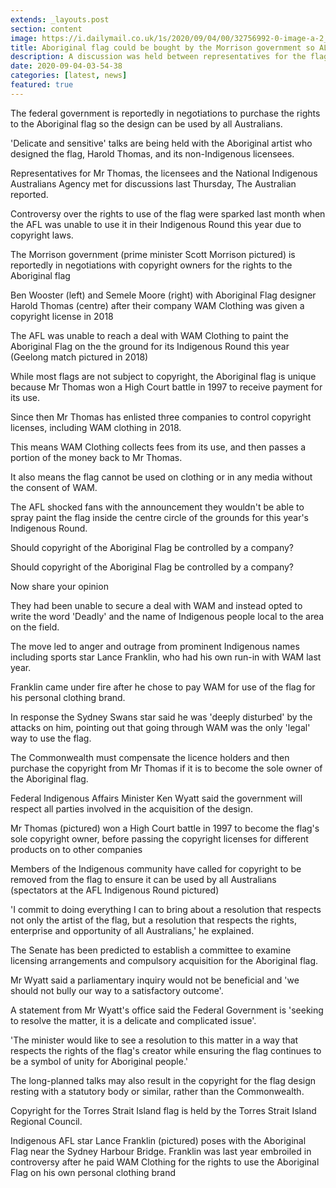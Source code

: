 ```yaml
---
extends: _layouts.post
section: content
image: https://i.dailymail.co.uk/1s/2020/09/04/00/32756992-0-image-a-2_1599174614863.jpg 
title: Aboriginal flag could be bought by the Morrison government so ALL Australians can use the design 
description: A discussion was held between representatives for the flags designer, the licensees and the National Indigenous Australians Agency last Thursday 
date: 2020-09-04-03-54-38 
categories: [latest, news] 
featured: true 
--- 
```

The federal government is reportedly in negotiations to purchase the rights to the Aboriginal flag so the design can be used by all Australians. 

'Delicate and sensitive' talks are being held with the Aboriginal artist who designed the flag, Harold Thomas, and its non-Indigenous licensees. 

Representatives for Mr Thomas, the licensees and the National Indigenous Australians Agency met for discussions last Thursday, The Australian reported.  

Controversy over the rights to use of the flag were sparked last month when the AFL was unable to use it in their Indigenous Round this year due to copyright laws.   

The Morrison government (prime minister Scott Morrison pictured) is reportedly in negotiations with copyright owners for the rights to the Aboriginal flag 

Ben Wooster (left) and Semele Moore (right) with Aboriginal Flag designer Harold Thomas (centre) after their company WAM Clothing was given a copyright license in 2018

The AFL was unable to reach a deal with WAM Clothing to paint the Aboriginal Flag on the the ground for its Indigenous Round this year (Geelong match pictured in 2018)

While most flags are not subject to copyright, the Aboriginal flag is unique because Mr Thomas won a High Court battle in 1997 to receive payment for its use. 

Since then Mr Thomas has enlisted three companies to control copyright licenses, including WAM clothing in 2018.   

This means WAM Clothing collects fees from its use, and then passes a portion of the money back to Mr Thomas.

It also means the flag cannot be used on clothing or in any media without the consent of WAM. 

The AFL shocked fans with the announcement they wouldn't be able to spray paint the flag inside the centre circle of the grounds for this year's Indigenous Round. 

 Should copyright of the Aboriginal Flag be controlled by a company? 

 Should copyright of the Aboriginal Flag be controlled by a company? 

Now share your opinion

They had been unable to secure a deal with WAM and instead opted to write the word 'Deadly' and the name of Indigenous people local to the area on the field.        

The move led to anger and outrage from prominent Indigenous names including sports star Lance Franklin, who had his own run-in with WAM last year.

Franklin came under fire after he chose to pay WAM for use of the flag for his personal clothing brand.

In response the Sydney Swans star said he was 'deeply disturbed' by the attacks on him, pointing out that going through WAM was the only 'legal' way to use the flag.

The Commonwealth must compensate the licence holders and then purchase the copyright from Mr Thomas if it is to become the sole owner of the Aboriginal flag.   

Federal Indigenous Affairs Minister Ken Wyatt said the government will respect all parties involved in the acquisition of the design. 

Mr Thomas (pictured) won a High Court battle in 1997 to become the flag's sole copyright owner, before passing the copyright licenses for different products on to other companies 

Members of the Indigenous community have called for copyright to be removed from the flag to ensure it can be used by all Australians (spectators at the AFL Indigenous Round pictured)  

'I commit to doing everything I can to bring about a resolution that respects not only the artist of the flag, but a resolution that respects the rights, enterprise and opportunity of all Australians,' he explained.   

The Senate has been predicted to establish a committee to examine licensing arrangements and compulsory acquisition for the Aboriginal flag. 

Mr Wyatt said a parliamentary inquiry would not be beneficial and 'we should not bully our way to a satisfactory outcome'. 

A statement from Mr Wyatt's office said the Federal Government is 'seeking to resolve the matter, it is a delicate and complicated issue'.

'The minister would like to see a resolution to this matter in a way that respects the rights of the flag's creator while ensuring the flag continues to be a symbol of unity for Aboriginal people.'   

The long-planned talks may also result in the copyright for the flag design resting with a statutory body or similar, rather than the Commonwealth. 

Copyright for the Torres Strait Island flag is held by the Torres Strait Island Regional Council. 

Indigenous AFL star Lance Franklin (pictured) poses with the Aboriginal Flag near the Sydney Harbour Bridge. Franklin was last year embroiled in controversy after he paid WAM Clothing for the rights to use the Aboriginal Flag on his own personal clothing brand


